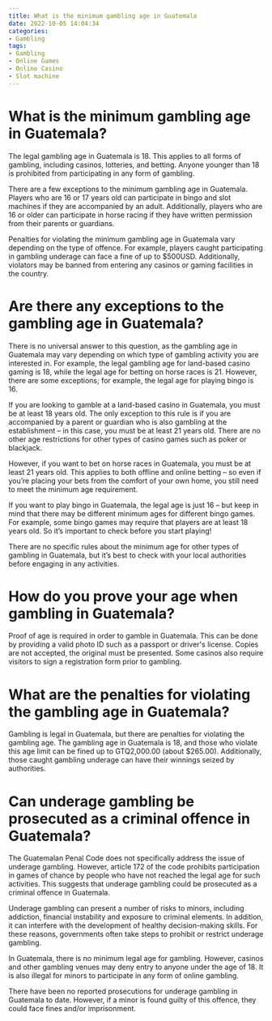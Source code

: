 ```yaml
---
title: What is the minimum gambling age in Guatemala
date: 2022-10-05 14:04:34
categories:
- Gambling
tags:
- Gambling
- Online Games
- Online Casino
- Slot machine
---
```



#  What is the minimum gambling age in Guatemala?

The legal gambling age in Guatemala is 18. This applies to all forms of gambling, including casinos, lotteries, and betting. Anyone younger than 18 is prohibited from participating in any form of gambling.

There are a few exceptions to the minimum gambling age in Guatemala. Players who are 16 or 17 years old can participate in bingo and slot machines if they are accompanied by an adult. Additionally, players who are 16 or older can participate in horse racing if they have written permission from their parents or guardians.

Penalties for violating the minimum gambling age in Guatemala vary depending on the type of offence. For example, players caught participating in gambling underage can face a fine of up to $500USD. Additionally, violators may be banned from entering any casinos or gaming facilities in the country.

#  Are there any exceptions to the gambling age in Guatemala?

There is no universal answer to this question, as the gambling age in Guatemala may vary depending on which type of gambling activity you are interested in. For example, the legal gambling age for land-based casino gaming is 18, while the legal age for betting on horse races is 21. However, there are some exceptions; for example, the legal age for playing bingo is 16.

If you are looking to gamble at a land-based casino in Guatemala, you must be at least 18 years old. The only exception to this rule is if you are accompanied by a parent or guardian who is also gambling at the establishment – in this case, you must be at least 21 years old. There are no other age restrictions for other types of casino games such as poker or blackjack.

However, if you want to bet on horse races in Guatemala, you must be at least 21 years old. This applies to both offline and online betting – so even if you’re placing your bets from the comfort of your own home, you still need to meet the minimum age requirement.

If you want to play bingo in Guatemala, the legal age is just 16 – but keep in mind that there may be different minimum ages for different bingo games. For example, some bingo games may require that players are at least 18 years old. So it’s important to check before you start playing!

There are no specific rules about the minimum age for other types of gambling in Guatemala, but it’s best to check with your local authorities before engaging in any activities.

#  How do you prove your age when gambling in Guatemala?

Proof of age is required in order to gamble in Guatemala. This can be done by providing a valid photo ID such as a passport or driver's license. Copies are not accepted, the original must be presented. Some casinos also require visitors to sign a registration form prior to gambling.

#  What are the penalties for violating the gambling age in Guatemala?

Gambling is legal in Guatemala, but there are penalties for violating the gambling age. The gambling age in Guatemala is 18, and those who violate this age limit can be fined up to GTQ2,000.00 (about $265.00). Additionally, those caught gambling underage can have their winnings seized by authorities.

#  Can underage gambling be prosecuted as a criminal offence in Guatemala?

The Guatemalan Penal Code does not specifically address the issue of underage gambling. However, article 172 of the code prohibits participation in games of chance by people who have not reached the legal age for such activities. This suggests that underage gambling could be prosecuted as a criminal offence in Guatemala.

Underage gambling can present a number of risks to minors, including addiction, financial instability and exposure to criminal elements. In addition, it can interfere with the development of healthy decision-making skills. For these reasons, governments often take steps to prohibit or restrict underage gambling.

In Guatemala, there is no minimum legal age for gambling. However, casinos and other gambling venues may deny entry to anyone under the age of 18. It is also illegal for minors to participate in any form of online gambling.

There have been no reported prosecutions for underage gambling in Guatemala to date. However, if a minor is found guilty of this offence, they could face fines and/or imprisonment.